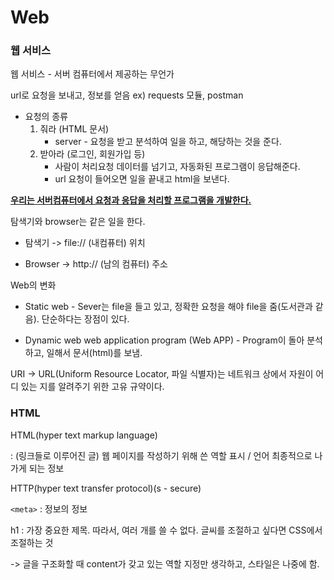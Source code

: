 # Web

### 웹 서비스

웹 서비스 - 서버 컴퓨터에서 제공하는 무언가

url로 요청을 보내고, 정보를 얻음 ex) requests 모듈, postman

* 요청의 종류
  1. 줘라 (HTML 문서)
     - server - 요청을 받고 분석하여 일을 하고, 해당하는 것을 준다.
  2. 받아라 (로그인, 회원가입 등)
     * 사람이 처리요청 데이터를 넘기고, 자동화된 프로그램이 응답해준다.
     * url 요청이 들어오면 일을 끝내고 html을 보낸다.

**<u>우리는 서버컴퓨터에서 요청과 응답을 처리할 프로그램을 개발한다.</u>** 

탐색기와 browser는 같은 일을 한다.

* 탐색기 -> file:// (내컴퓨터) 위치

* Browser -> http:// (남의 컴퓨터) 주소

Web의 변화

* Static web - Sever는 file을 들고 있고, 정확한 요청을 해야 file을 줌(도서관과 같음). 단순하다는 장점이 있다.

* Dynamic web web application program (Web APP) - Program이 돌아 분석하고, 일해서 문서(html)를 보냄.

URI -> URL(Uniform Resource Locator, 파일 식별자)는 네트워크 상에서 자원이 어디 있는 지를 알려주기 위한 고유 규약이다.

### HTML

HTML(hyper text markup language) 

: (링크들로 이루어진 글) 웹 페이지를 작성하기 위해 쓴 역할 표시 / 언어 최종적으로 나가게 되는 정보

HTTP(hyper text transfer protocol)(s - secure)

`<meta>` : 정보의 정보

h1 : 가장 중요한 제목. 따라서, 여러 개를 쓸 수 없다. 글씨를 조절하고 싶다면 CSS에서 조절하는 것

-> 글을 구조화할 때 content가 갖고 있는 역할 지정만 생각하고, 스타일은 나중에 함.

